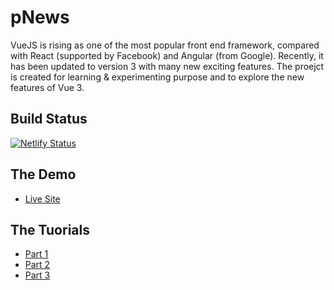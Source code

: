 # pNews

VueJS is rising as one of the most popular front end framework, compared with React (supported by Facebook) and Angular (from Google). Recently, it has been updated to version 3 with many new exciting features. The proejct is created for learning & experimenting purpose and to explore the new features of Vue 3.

## Build Status

[![Netlify Status](https://api.netlify.com/api/v1/badges/d7ba5a3d-962d-4e8d-8fbb-4513390e4f17/deploy-status)](https://app.netlify.com/sites/vhnews/deploys)

## The Demo

- [Live Site](https://mehotkhan.github.io/pnews)

## The Tuorials

- [Part 1](https://techika.com/2021/01/09/build-hackernews-reader-vuejs-tailwind-p1/)
- [Part 2](https://techika.com/2021/01/16/build-hackernews-reader-vuejs-tailwind-p2/)
- [Part 3](https://techika.com/2021/05/29/build-hackernews-reader-vuejs-tailwind-p3/)

